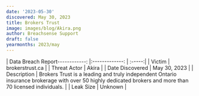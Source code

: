 ```yaml
---
date: '2023-05-30'
discovered: May 30, 2023
title: Brokers Trust
image: images/blog/Akira.png
author: Breachsense Support
draft: false
yearmonths: 2023/may
---
```


| Data Breach Report------------:     |:-------------:    | :-----:|
| Victim      | brokerstrust.ca      | 
| Threat Actor      | Akira      | 
| Date Discovered      | May 30, 2023      | 
| Description      | Brokers Trust is a leading and truly independent Ontario insurance brokerage with over 50 highly dedicated brokers and more than 70 licensed individuals.      | 
| Leak Size      | Unknown      | 

